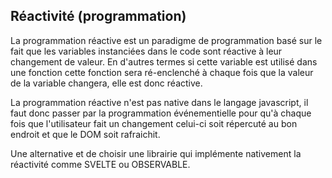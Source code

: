 ## Réactivité (programmation) 

La programmation réactive est un paradigme de programmation basé sur le fait que les variables instanciées dans le code sont réactive à leur changement de valeur. 
En d'autres termes si cette variable est utilisé dans une fonction cette fonction sera ré-enclenché à chaque fois que la valeur de la variable changera, elle est donc réactive. 

La programmation réactive n'est pas native dans le langage javascript, il faut donc passer par la programmation événementielle pour qu'à chaque fois que l'utilisateur fait un changement celui-ci soit répercuté au bon endroit et que le DOM soit rafraichit.

Une alternative et de choisir une librairie qui implémente nativement la réactivité comme SVELTE ou OBSERVABLE.